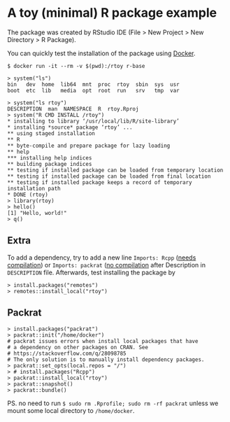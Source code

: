# A toy (minimal) R package example

The package was created by RStudio IDE (File > New Project > New Directory > R Package).


You can quickly test the installation of the package using [Docker](https://www.docker.com/).

```
$ docker run -it --rm -v $(pwd):/rtoy r-base
```

```
> system("ls")
bin   dev  home  lib64	mnt  proc  rtoy  sbin  sys  usr
boot  etc  lib	 media	opt  root  run	 srv   tmp  var

> system("ls rtoy")
DESCRIPTION  man  NAMESPACE  R	rtoy.Rproj
> system("R CMD INSTALL /rtoy")
* installing to library ‘/usr/local/lib/R/site-library’
* installing *source* package ‘rtoy’ ...
** using staged installation
** R
** byte-compile and prepare package for lazy loading
** help
*** installing help indices
** building package indices
** testing if installed package can be loaded from temporary location
** testing if installed package can be loaded from final location
** testing if installed package keeps a record of temporary installation path
* DONE (rtoy)
> library(rtoy)
> hello()
[1] "Hello, world!"
> q()
```

## Extra

To add a dependency, try to add a new line `Imports: Rcpp` ([needs compilation](https://github.com/cran/Rcpp)) or `Imports: packrat` ([no compilation](https://github.com/cran/packrat) after Description in `DESCRIPTION` file. Afterwards, test installing the package by

```
> install.packages("remotes")
> remotes::install_local("rtoy")
```

## Packrat

```
> install.packages("packrat")
> packrat::init("/home/docker")
# packrat issues errors when install local packages that have
# a dependency on other packages on CRAN. See
# https://stackoverflow.com/q/28098785
# The only solution is to manually install dependency packages.
> packrat::set_opts(local.repos = "/")
> # install.packages("Rcpp")
> packrat::install_local("rtoy")
> packrat::snapshot()
> packrat::bundle()
```

PS. no need to run `$ sudo rm .Rprofile; sudo rm -rf packrat` unless we mount some local directory to `/home/docker`.


